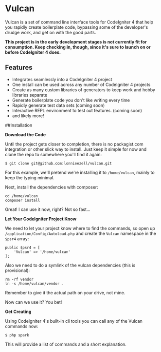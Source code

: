 # Vulcan

Vulcan is a set of command line interface tools for CodeIgniter 4 that help you rapidly create boilerplate code, bypassing some of the developer's drudge work, and get on with the good parts.

**This project is in the early development stages is not currently fit for consumption. Keep checking in, though, since it's sure to launch on or before CodeIgniter 4 does.**

## Features

- Integrates seamlessly into a CodeIgniter 4 project
- One install can be used across any number of CodeIgniter 4 projects
- Create as many custom libraries of generators to keep work and hobby libraries separate
- Generate boilerplate code you don't like writing every time
- Rapidly generate test data sets (coming soon)
- Interactive REPL environment to test out features. (coming soon)
- and likely more!

##Installation

**Download the Code**

Until the project gets closer to completion, there is no packagist.com integration or other slick way to install. Just keep it simple for now and clone the repo to somewhere you'll find it again:

```
$ git clone git@github.com:lonnieezell/vulcan.git
```

For this example, we'll pretend we're installing it to `/home/vulcan`, mainly to keep the typing minimal.

Next, install the dependencies with composer:

```
cd /home/vulcan
composer install
```

Great! I can use it now, right? Not so fast...

**Let Your CodeIgniter Project Know**

We need to let your project know where to find the commands, so open up `/application/Config/Autoload.php` and create the `Vulcan` namespace in the `$psr4` array:

```
public $psr4 = [
    'Vulcan' => '/home/vulcan'
];
```

Also we need to do a symlink of the vulcan dependencies (this is provisional):

```
rm -rf vendor
ln -s /home/vulcan/vendor .
```

Remember to give it the actual path on your drive, not mine.

Now can we use it? You bet!

**Get Creating**

Using CodeIgniter 4's built-in cli tools you can call any of the Vulcan commands now:

```
$ php spark
```

This will provide a list of commands and a short explanation.
